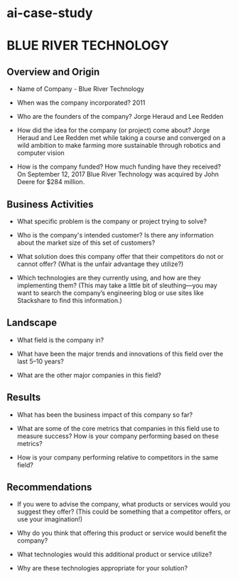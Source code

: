 # ai-case-study
# BLUE RIVER TECHNOLOGY

## Overview and Origin

* Name of Company - Blue River Technology

* When was the company incorporated? 2011

* Who are the founders of the company? Jorge Heraud and Lee Redden

* How did the idea for the company (or project) come about?  Jorge Heraud and Lee Redden met while taking a course and converged on a wild ambition to make farming more sustainable through robotics and computer vision

* How is the company funded? How much funding have they received?  On September 12, 2017 Blue River Technology was acquired by John Deere for $284 million.

## Business Activities

* What specific problem is the company or project trying to solve?

* Who is the company's intended customer? Is there any information about the market size of this set of customers?

* What solution does this company offer that their competitors do not or cannot offer? (What is the unfair advantage they utilize?)

* Which technologies are they currently using, and how are they implementing them? (This may take a little bit of sleuthing&mdash;you may want to search the company’s engineering blog or use sites like Stackshare to find this information.)

## Landscape

* What field is the company in?

* What have been the major trends and innovations of this field over the last 5&ndash;10 years?

* What are the other major companies in this field?

## Results

* What has been the business impact of this company so far?

* What are some of the core metrics that companies in this field use to measure success? How is your company performing based on these metrics?

* How is your company performing relative to competitors in the same field?

## Recommendations

* If you were to advise the company, what products or services would you suggest they offer? (This could be something that a competitor offers, or use your imagination!)

* Why do you think that offering this product or service would benefit the company?

* What technologies would this additional product or service utilize?

* Why are these technologies appropriate for your solution?